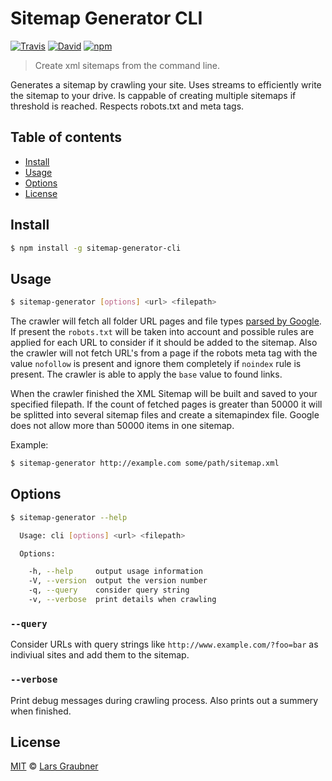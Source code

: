 # Sitemap Generator CLI

[![Travis](https://img.shields.io/travis/lgraubner/sitemap-generator-cli.svg)](https://travis-ci.org/lgraubner/sitemap-generator-cli) [![David](https://img.shields.io/david/lgraubner/sitemap-generator-cli.svg)](https://david-dm.org/lgraubner/sitemap-generator-cli) [![npm](https://img.shields.io/npm/v/sitemap-generator-cli.svg)](https://www.npmjs.com/package/sitemap-generator-cli)

> Create xml sitemaps from the command line.

Generates a sitemap by crawling your site. Uses streams to efficiently write the sitemap to your drive. Is cappable of creating multiple sitemaps if threshold is reached. Respects robots.txt and meta tags.

## Table of contents

- [Install](#install)
- [Usage](#usage)
- [Options](#options)
- [License](#license)

## Install

```BASH
$ npm install -g sitemap-generator-cli
```

## Usage

```BASH
$ sitemap-generator [options] <url> <filepath>
```

The crawler will fetch all folder URL pages and file types [parsed by Google](https://support.google.com/webmasters/answer/35287?hl=en). If present the `robots.txt` will be taken into account and possible rules are applied for each URL to consider if it should be added to the sitemap. Also the crawler will not fetch URL's from a page if the robots meta tag with the value `nofollow` is present and ignore them completely if `noindex` rule is present. The crawler is able to apply the `base` value to found links.

When the crawler finished the XML Sitemap will be built and saved to your specified filepath. If the count of fetched pages is greater than 50000 it will be splitted into several sitemap files and create a sitemapindex file. Google does not allow more than 50000 items in one sitemap.

Example:

```BASH
$ sitemap-generator http://example.com some/path/sitemap.xml
```

## Options

```BASH
$ sitemap-generator --help

  Usage: cli [options] <url> <filepath>

  Options:

    -h, --help     output usage information
    -V, --version  output the version number
    -q, --query    consider query string
    -v, --verbose  print details when crawling
```

### `--query`

Consider URLs with query strings like `http://www.example.com/?foo=bar` as indiviual sites and add them to the sitemap.

### `--verbose`

Print debug messages during crawling process. Also prints out a summery when finished.

## License

[MIT](https://github.com/lgraubner/sitemap-generator/blob/master/LICENSE) © [Lars Graubner](https://larsgraubner.com)
